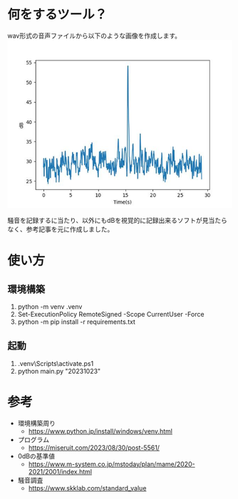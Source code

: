# 何をするツール？
wav形式の音声ファイルから以下のような画像を作成します。
![sample image](sample.jpg) 

騒音を記録するに当たり、以外にもdBを視覚的に記録出来るソフトが見当たらなく、参考記事を元に作成しました。

# 使い方
## 環境構築
1. python -m venv .venv
1. Set-ExecutionPolicy RemoteSigned -Scope CurrentUser -Force
1. python -m pip install -r requirements.txt

## 起動
1. .venv\Scripts\activate.ps1
1. python main.py "20231023"

# 参考
- 環境構築周り
  - https://www.python.jp/install/windows/venv.html
- プログラム
  - https://miseruit.com/2023/08/30/post-5561/
- 0dBの基準値
  - https://www.m-system.co.jp/mstoday/plan/mame/2020-2021/2001/index.html
- 騒音調査
  - https://www.skklab.com/standard_value
